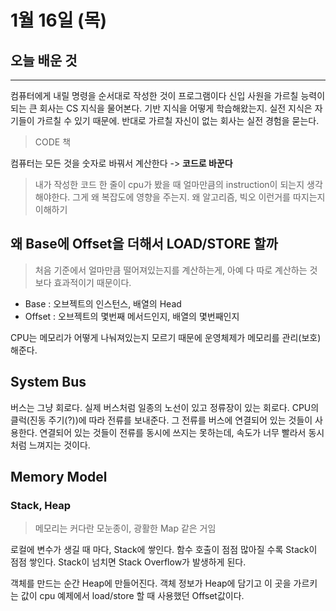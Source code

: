 # 1월 16일 (목)

## 오늘 배운 것

---

컴퓨터에게 내릴 명령을 순서대로 작성한 것이 프로그램이다
신입 사원을 가르칠 능력이 되는 큰 회사는 CS 지식을 물어본다. 기반 지식을 어떻게 학습해왔는지. 실전 지식은 자기들이 가르칠 수 있기 때문에. 반대로 가르칠 자신이 없는 회사는 실전 경험을 묻는다.

> CODE 책  

컴퓨터는 모든 것을 숫자로 바꿔서 계산한다 -> **코드로 바꾼다**

> 내가 작성한 코드 한 줄이 cpu가 봤을 때 얼마만큼의 instruction이 되는지 생각해야한다. 그게 왜 복잡도에 영향을 주는지. 왜 알고리즘, 빅오 이런거를 따지는지 이해하기

## 왜 Base에 Offset을 더해서 LOAD/STORE 할까

> 처음 기준에서 얼마만큼 떨어져있는지를 계산하는게, 아예 다 따로 계산하는 것보다 효과적이기 때문이다.

- Base : 오브젝트의 인스턴스, 배열의 Head
- Offset : 오브젝트의 몇번째 메서드인지, 배열의 몇번째인지

CPU는 메모리가 어떻게 나눠져있는지 모르기 때문에 운영체제가 메모리를 관리(보호)해준다.

## System Bus

버스는 그냥 회로다. 실제 버스처럼 일종의 노선이 있고 정류장이 있는 회로다. CPU의 클럭(진동 주기(?))에 따라 전류를 보내준다. 그 전류를 버스에 연결되어 있는 것들이 사용한다. 연결되어 있는 것들이 전류를 동시에 쓰지는 못하는데, 속도가 너무 빨라서 동시처럼 느껴지는 것이다.

## Memory Model

### Stack, Heap

> 메모리는 커다란 모눈종이, 광활한 Map 같은 거임

로컬에 변수가 생길 때 마다, Stack에 쌓인다. 함수 호출이 점점 많아질 수록 Stack이 점점 쌓인다. Stack이 넘치면 Stack Overflow가 발생하게 된다.

객체를 만드는 순간 Heap에 만들어진다. 객체 정보가 Heap에 담기고 이 곳을 가르키는 값이 cpu 예제에서 load/store 할 때 사용했던 Offset값이다.
